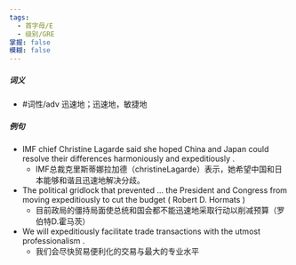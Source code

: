 ```yaml
---
tags:
  - 首字母/E
  - 级别/GRE
掌握: false
模糊: false
---
```

##### 词义
- #词性/adv  迅速地；迅速地，敏捷地
##### 例句
- IMF chief Christine Lagarde said she hoped China and Japan could resolve their differences harmoniously and expeditiously .
	- IMF总裁克里斯蒂娜拉加德（christineLagarde）表示，她希望中国和日本能够和谐且迅速地解决分歧。
- The political gridlock that prevented ... the President and Congress from moving expeditiously to cut the budget ( Robert D. Hormats )
	- 目前政局的僵持局面使总统和国会都不能迅速地采取行动以削减预算（罗伯特D.霍马茨）
- We will expeditiously facilitate trade transactions with the utmost professionalism .
	- 我们会尽快贸易便利化的交易与最大的专业水平
